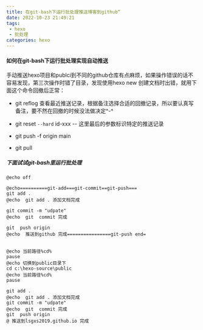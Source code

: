 ```yaml
---
title: 在git-bash下运行批处理推送博客到github“
date: 2022-10-23 21:49:21
tags:
 - hexo
 - 批处理
categories: hexo 
---
```


#### 如何在git-bash下运行批处理实现自动推送

手动推送hexo项目和publci到不同的github仓库有点麻烦，如果操作错误的话不容易发现，第三次操作时错了目录，发现使用hexo  new 创建文档时出错，就用下面这个命令回撤后正常：

* git reflog  查看最近推送记录，根据备注选择合适的回撤记录，所以要认真写备注，要不然在回撤的时候没法做决定^-^

* git reset  `--hard`   id-xxx    -- 这里最后的参数标识特定的推送记录
* git push -f origin main 
* git pull 

##### 下面试试git-bash里运行批处理

~~~
@echo off

@echo==========git-add===git-commit==git-push===
git add .
@echo  git add . 添加文档完成

git commit -m "udpate"
@echo  git  commit 完成

git  push origin 
@echo  推送到github 完成================git-push end=


@echo 当前路径%cd%
pause 
@echo 切换到public目录下
cd c:\hexo-source\public
@echo 当前路径%cd%
pause

git add .
@echo  git add . 添加文档完成
git commit -m "udpate"
@echo  git  commit 完成
git  push origin 
@ 推送到lsgxs2019.github.io 完成
~~~



